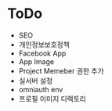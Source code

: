 # ToDo

* SEO
* 개인정보보호정책
* Facebook App 
 * App Image
 * Project Memeber 권한 추가
* 실서버 설정
 * omniauth env
 * 프로필 이미지 디렉토리
